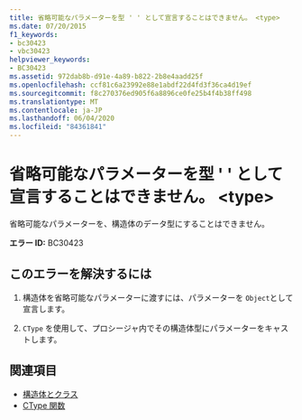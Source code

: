 ```yaml
---
title: 省略可能なパラメーターを型 ' ' として宣言することはできません。 <type>
ms.date: 07/20/2015
f1_keywords:
- bc30423
- vbc30423
helpviewer_keywords:
- BC30423
ms.assetid: 972dab8b-d91e-4a89-b822-2b8e4aadd25f
ms.openlocfilehash: ccf81c6a23992e88e1abdf22d4fd3f36ca4d19ef
ms.sourcegitcommit: f8c270376ed905f6a8896ce0fe25b4f4b38ff498
ms.translationtype: MT
ms.contentlocale: ja-JP
ms.lasthandoff: 06/04/2020
ms.locfileid: "84361841"
---
```

# <a name="optional-parameters-cannot-be-declared-as-the-type-type"></a>省略可能なパラメーターを型 ' ' として宣言することはできません。 \<type>
省略可能なパラメーターを、構造体のデータ型にすることはできません。  
  
 **エラー ID:** BC30423  
  
## <a name="to-correct-this-error"></a>このエラーを解決するには  
  
1. 構造体を省略可能なパラメーターに渡すには、パラメーターを `Object`として宣言します。  
  
2. `CType` を使用して、プロシージャ内でその構造体型にパラメーターをキャストします。  
  
## <a name="see-also"></a>関連項目

- [構造体とクラス](../programming-guide/language-features/data-types/structures-and-classes.md)
- [CType 関数](../language-reference/functions/ctype-function.md)

